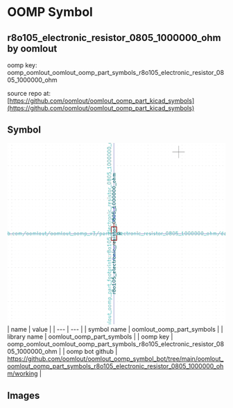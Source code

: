 # OOMP Symbol  
## r8o105_electronic_resistor_0805_1000000_ohm  by oomlout  
  
oomp key: oomp_oomlout_oomlout_oomp_part_symbols_r8o105_electronic_resistor_0805_1000000_ohm  
  
source repo at: [https://github.com/oomlout/oomlout_oomp_part_kicad_symbols](https://github.com/oomlout/oomlout_oomp_part_kicad_symbols)  
## Symbol  
  
[![working.png](working_600.png)](working.png)  
| name | value | 
| --- | --- | 
| symbol name | oomlout_oomp_part_symbols | 
| library name | oomlout_oomp_part_symbols | 
| oomp key | oomp_oomlout_oomlout_oomp_part_symbols_r8o105_electronic_resistor_0805_1000000_ohm | 
| oomp bot github | https://github.com/oomlout/oomlout_oomp_symbol_bot/tree/main/oomlout_oomlout_oomp_part_symbols_r8o105_electronic_resistor_0805_1000000_ohm/working | 
## Images  
